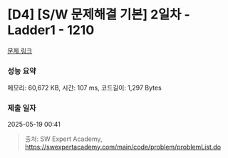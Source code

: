 # [D4] [S/W 문제해결 기본] 2일차 - Ladder1 - 1210 

[문제 링크](https://swexpertacademy.com/main/code/problem/problemDetail.do?contestProbId=AV14ABYKADACFAYh) 

### 성능 요약

메모리: 60,672 KB, 시간: 107 ms, 코드길이: 1,297 Bytes

### 제출 일자

2025-05-19 00:41



> 출처: SW Expert Academy, https://swexpertacademy.com/main/code/problem/problemList.do
